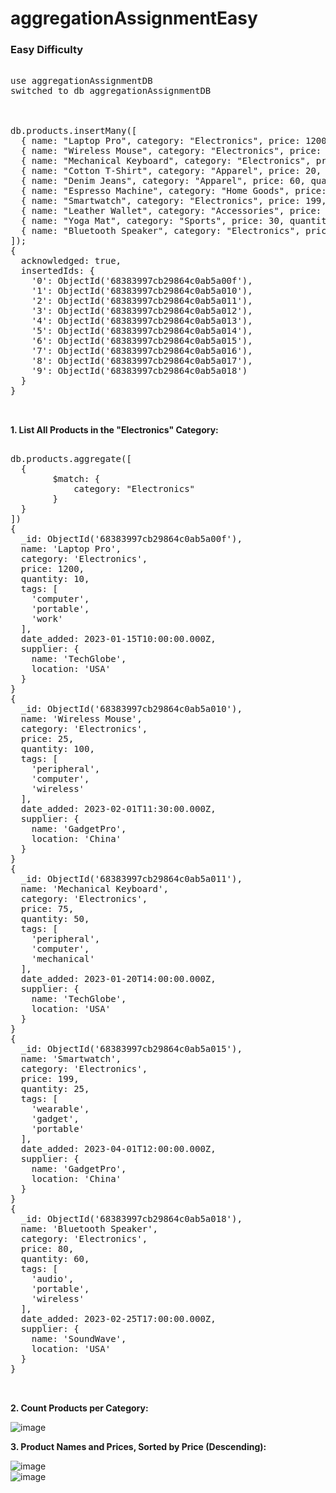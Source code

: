 # aggregationAssignmentEasy


### Easy Difficulty


<pre>

use aggregationAssignmentDB
switched to db aggregationAssignmentDB


  
db.products.insertMany([
  { name: "Laptop Pro", category: "Electronics", price: 1200, quantity: 10, tags: ["computer", "portable", "work"], date_added: new Date("2023-01-15T10:00:00Z"), supplier: { name: "TechGlobe", location: "USA" } },
  { name: "Wireless Mouse", category: "Electronics", price: 25, quantity: 100, tags: ["peripheral", "computer", "wireless"], date_added: new Date("2023-02-01T11:30:00Z"), supplier: { name: "GadgetPro", location: "China" } },
  { name: "Mechanical Keyboard", category: "Electronics", price: 75, quantity: 50, tags: ["peripheral", "computer", "mechanical"], date_added: new Date("2023-01-20T14:00:00Z"), supplier: { name: "TechGlobe", location: "USA" } },
  { name: "Cotton T-Shirt", category: "Apparel", price: 20, quantity: 200, tags: ["clothing", "cotton", "casual"], date_added: new Date("2023-03-10T09:00:00Z"), supplier: { name: "FashionHub", location: "India" } },
  { name: "Denim Jeans", category: "Apparel", price: 60, quantity: 80, tags: ["clothing", "denim"], date_added: new Date("2023-03-01T16:45:00Z"), supplier: { name: "FashionHub", location: "India" } },
  { name: "Espresso Machine", category: "Home Goods", price: 250, quantity: 30, tags: ["kitchen", "appliance", "coffee"], date_added: new Date("2023-02-15T08:20:00Z"), supplier: { name: "HomeBest", location: "Germany" } },
  { name: "Smartwatch", category: "Electronics", price: 199, quantity: 25, tags: ["wearable", "gadget", "portable"], date_added: new Date("2023-04-01T12:00:00Z"), supplier: { name: "GadgetPro", location: "China" } },
  { name: "Leather Wallet", category: "Accessories", price: 45, quantity: 120, tags: ["fashion", "leather"], date_added: new Date("2023-03-20T10:10:00Z"), supplier: { name: "StyleCraft", location: "Italy" } },
  { name: "Yoga Mat", category: "Sports", price: 30, quantity: 90, tags: ["fitness", "exercise"], date_added: new Date("2023-04-05T13:00:00Z"), supplier: { name: "ActiveLife", location: "USA" } },
  { name: "Bluetooth Speaker", category: "Electronics", price: 80, quantity: 60, tags: ["audio", "portable", "wireless"], date_added: new Date("2023-02-25T17:00:00Z"), supplier: { name: "SoundWave", location: "USA" } }
]);
{
  acknowledged: true,
  insertedIds: {
    '0': ObjectId('68383997cb29864c0ab5a00f'),
    '1': ObjectId('68383997cb29864c0ab5a010'),
    '2': ObjectId('68383997cb29864c0ab5a011'),
    '3': ObjectId('68383997cb29864c0ab5a012'),
    '4': ObjectId('68383997cb29864c0ab5a013'),
    '5': ObjectId('68383997cb29864c0ab5a014'),
    '6': ObjectId('68383997cb29864c0ab5a015'),
    '7': ObjectId('68383997cb29864c0ab5a016'),
    '8': ObjectId('68383997cb29864c0ab5a017'),
    '9': ObjectId('68383997cb29864c0ab5a018')
  }
}

  
</pre>

**1. List All Products in the "Electronics" Category:**

<pre>  
db.products.aggregate([
  {
		$match: {
			category: "Electronics"
		}
  }
])
{
  _id: ObjectId('68383997cb29864c0ab5a00f'),
  name: 'Laptop Pro',
  category: 'Electronics',
  price: 1200,
  quantity: 10,
  tags: [
    'computer',
    'portable',
    'work'
  ],
  date_added: 2023-01-15T10:00:00.000Z,
  supplier: {
    name: 'TechGlobe',
    location: 'USA'
  }
}
{
  _id: ObjectId('68383997cb29864c0ab5a010'),
  name: 'Wireless Mouse',
  category: 'Electronics',
  price: 25,
  quantity: 100,
  tags: [
    'peripheral',
    'computer',
    'wireless'
  ],
  date_added: 2023-02-01T11:30:00.000Z,
  supplier: {
    name: 'GadgetPro',
    location: 'China'
  }
}
{
  _id: ObjectId('68383997cb29864c0ab5a011'),
  name: 'Mechanical Keyboard',
  category: 'Electronics',
  price: 75,
  quantity: 50,
  tags: [
    'peripheral',
    'computer',
    'mechanical'
  ],
  date_added: 2023-01-20T14:00:00.000Z,
  supplier: {
    name: 'TechGlobe',
    location: 'USA'
  }
}
{
  _id: ObjectId('68383997cb29864c0ab5a015'),
  name: 'Smartwatch',
  category: 'Electronics',
  price: 199,
  quantity: 25,
  tags: [
    'wearable',
    'gadget',
    'portable'
  ],
  date_added: 2023-04-01T12:00:00.000Z,
  supplier: {
    name: 'GadgetPro',
    location: 'China'
  }
}
{
  _id: ObjectId('68383997cb29864c0ab5a018'),
  name: 'Bluetooth Speaker',
  category: 'Electronics',
  price: 80,
  quantity: 60,
  tags: [
    'audio',
    'portable',
    'wireless'
  ],
  date_added: 2023-02-25T17:00:00.000Z,
  supplier: {
    name: 'SoundWave',
    location: 'USA'
  }
}

  
</pre>

**2. Count Products per Category:**


  ![image](https://github.com/user-attachments/assets/ade8c673-f33d-4bac-bf85-5d557848d69d)



**3. Product Names and Prices, Sorted by Price (Descending):**

![image](https://github.com/user-attachments/assets/ea43ff3d-40b5-4f54-9abb-26ec3b91870d)  
![image](https://github.com/user-attachments/assets/7146da3e-5f06-43c5-bd50-de4911016197)


